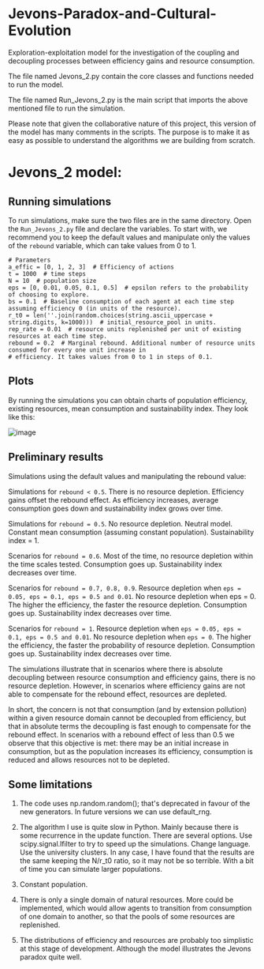 # Jevons-Paradox-and-Cultural-Evolution

Exploration-exploitation model for the investigation of the coupling and decoupling processes between efficiency gains and resource consumption.

The file named Jevons_2.py contain the core classes and functions needed to run the model.

The file named Run_Jevons_2.py is the main script that imports the above mentioned file to run the simulation.

Please note that given the collaborative nature of this project, this version of the model has many comments in the scripts. The purpose is to make it as easy as possible to understand the algorithms we are building from scratch.

# Jevons_2 model:

## Running simulations

To run simulations, make sure the two files are in the same directory. Open the ```Run_Jevons_2.py``` file and declare the variables. To start with, we recommend you to keep the default values and manipulate only the values of the ```rebound``` variable, which can take values from 0 to 1.

```
# Parameters
a_effic = [0, 1, 2, 3]  # Efficiency of actions
t = 1000  # time steps
N = 10  # population size
eps = [0, 0.01, 0.05, 0.1, 0.5]  # epsilon refers to the probability of choosing to explore.
bs = 0.1  # Baseline consumption of each agent at each time step assuming efficiency 0 (in units of the resource).
r_t0 = len(''.join(random.choices(string.ascii_uppercase + string.digits, k=1000)))  # initial_resource_pool in units.
rep_rate = 0.01  # resource units replenished per unit of existing resources at each time step.
rebound = 0.2  # Marginal rebound. Additional number of resource units consumed for every one unit increase in
# efficiency. It takes values from 0 to 1 in steps of 0.1.
```
## Plots

By running the simulations you can obtain charts of population efficiency, existing resources, mean consumption and sustainability index. They look like this:

![image](https://user-images.githubusercontent.com/22002158/183128009-e776a519-3cba-480e-9d2d-878ab02e429e.png)

## Preliminary results

Simulations using the default values and manipulating the rebound value:

Simulations for ```rebound < 0.5```.
There is no resource depletion. Efficiency gains offset the rebound effect.
As efficiency increases, average consumption goes down and sustainability index grows over time.

Simulations for ```rebound = 0.5```.
No resource depletion. Neutral model. Constant mean consumption (assuming constant population).
Sustainability index = 1.

Scenarios for ```rebound = 0.6```.
Most of the time, no resource depletion within the time scales tested.
Consumption goes up. Sustainability index decreases over time.

Scenarios for ```rebound = 0.7, 0.8, 0.9```.
Resource depletion when ```eps = 0.05, eps = 0.1, eps = 0.5 and 0.01```.
No resource depletion when eps = 0.
The higher the efficiency, the faster the resource depletion.
Consumption goes up. Sustainability index decreases over time.

Scenarios for ```rebound = 1```.
Resource depletion when ```eps = 0.05, eps = 0.1, eps = 0.5 and 0.01```.
No resource depletion when ```eps = 0```.
The higher the efficiency, the faster the probability of resource depletion.
Consumption goes up. Sustainability index decreases over time.

The simulations illustrate that in scenarios where there is absolute decoupling between resource consumption and efficiency gains, there is no resource depletion. However, in scenarios where efficiency gains are not able to compensate for the rebound effect, resources are depleted.

In short, the concern is not that consumption (and by extension pollution) within a given resource domain cannot be decoupled from efficiency, but that in absolute terms the decoupling is fast enough to compensate for the rebound effect. In scenarios with a rebound effect of less than 0.5 we observe that this objective is met: there may be an initial increase in consumption, but as the population increases its efficiency, consumption is reduced and allows resources not to be depleted.

## Some limitations

1. The code uses np.random.random(); that's deprecated in favour of the new generators. In future versions we can use
default_rng.

2. The algorithm I use is quite slow in Python. Mainly because there is some recurrence in
the update function. There are several options.
Use scipy.signal.lfilter to try to speed up the simulations.
Change language.
Use the university clusters.
In any case, I have found that the results are the same keeping the N/r_t0 ratio, so it may not be so terrible.
With a bit of time you can simulate larger populations.

3. Constant population.

4. There is only a single domain of natural resources. More could be implemented, which would allow agents to
transition from consumption of one domain to another, so that the pools of some resources are replenished.

5. The distributions of efficiency and resources are probably too simplistic at this stage of development. Although the model illustrates the Jevons paradox quite well.
